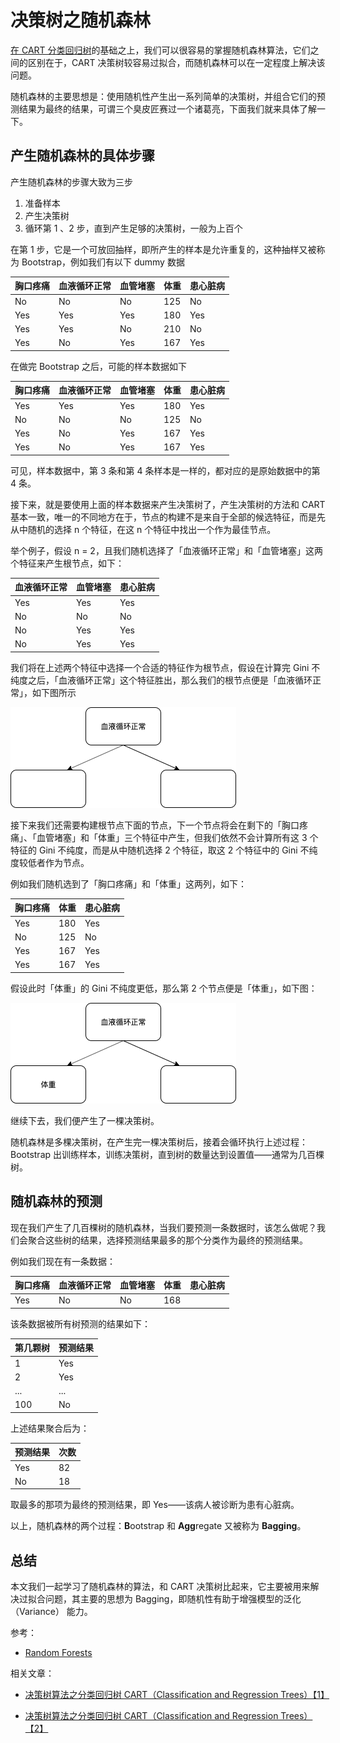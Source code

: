 # 决策树之随机森林

[在 CART 分类回归树](/AI/cart1.md)的基础之上，我们可以很容易的掌握随机森林算法，它们之间的区别在于，CART 决策树较容易过拟合，而随机森林可以在一定程度上解决该问题。

随机森林的主要思想是：使用随机性产生出一系列简单的决策树，并组合它们的预测结果为最终的结果，可谓三个臭皮匠赛过一个诸葛亮，下面我们就来具体了解一下。

## 产生随机森林的具体步骤

产生随机森林的步骤大致为三步

1. 准备样本
2. 产生决策树
3. 循环第 1 、2 步，直到产生足够的决策树，一般为上百个

在第 1 步，它是一个可放回抽样，即所产生的样本是允许重复的，这种抽样又被称为 Bootstrap，例如我们有以下 dummy 数据

| 胸口疼痛 | 血液循环正常 | 血管堵塞 | 体重 | 患心脏病 |
| -------- | ------------ | -------- | ---- | -------- |
| No       | No           | No       | 125  | No       |
| Yes      | Yes          | Yes      | 180  | Yes      |
| Yes      | Yes          | No       | 210  | No       |
| Yes      | No           | Yes      | 167  | Yes      |

在做完 Bootstrap 之后，可能的样本数据如下

| 胸口疼痛 | 血液循环正常 | 血管堵塞 | 体重 | 患心脏病 |
| -------- | ------------ | -------- | ---- | -------- |
| Yes      | Yes          | Yes      | 180  | Yes      |
| No       | No           | No       | 125  | No       |
| Yes      | No           | Yes      | 167  | Yes      |
| Yes      | No           | Yes      | 167  | Yes      |

可见，样本数据中，第 3 条和第 4 条样本是一样的，都对应的是原始数据中的第 4 条。

接下来，就是要使用上面的样本数据来产生决策树了，产生决策树的方法和 CART 基本一致，唯一的不同地方在于，节点的构建不是来自于全部的候选特征，而是先从中随机的选择 n 个特征，在这 n 个特征中找出一个作为最佳节点。

举个例子，假设 n = 2，且我们随机选择了「血液循环正常」和「血管堵塞」这两个特征来产生根节点，如下：

| 血液循环正常 | 血管堵塞 | 患心脏病 |
| ------------ | -------- | -------- |
| Yes          | Yes      | Yes      |
| No           | No       | No       |
| No           | Yes      | Yes      |
| No           | Yes      | Yes      |

我们将在上述两个特征中选择一个合适的特征作为根节点，假设在计算完 Gini 不纯度之后，「血液循环正常」这个特征胜出，那么我们的根节点便是「血液循环正常」，如下图所示

![rf_root](https://github.com/jieniu/articles/blob/master/docs/.vuepress/public/rf_root.png?raw=true)

接下来我们还需要构建根节点下面的节点，下一个节点将会在剩下的「胸口疼痛」、「血管堵塞」和「体重」三个特征中产生，但我们依然不会计算所有这 3 个特征的 Gini 不纯度，而是从中随机选择 2 个特征，取这 2 个特征中的 Gini 不纯度较低者作为节点。

例如我们随机选到了「胸口疼痛」和「体重」这两列，如下：

| 胸口疼痛 | 体重 | 患心脏病 |
| -------- | ---- | -------- |
| Yes      | 180  | Yes      |
| No       | 125  | No       |
| Yes      | 167  | Yes      |
| Yes      | 167  | Yes      |

假设此时「体重」的 Gini 不纯度更低，那么第 2 个节点便是「体重」，如下图：

![rf_node](https://github.com/jieniu/articles/blob/master/docs/.vuepress/public/rf_node.png?raw=true)

继续下去，我们便产生了一棵决策树。

随机森林是多棵决策树，在产生完一棵决策树后，接着会循环执行上述过程：Bootstrap 出训练样本，训练决策树，直到树的数量达到设置值——通常为几百棵树。

## 随机森林的预测

现在我们产生了几百棵树的随机森林，当我们要预测一条数据时，该怎么做呢？我们会聚合这些树的结果，选择预测结果最多的那个分类作为最终的预测结果。

例如我们现在有一条数据：

| 胸口疼痛 | 血液循环正常 | 血管堵塞 | 体重 | 患心脏病 |
| -------- | ------------ | -------- | ---- | -------- |
| Yes      | No           | No       | 168  |          |

该条数据被所有树预测的结果如下：

| 第几颗树 | 预测结果 |
| -------- | -------- |
| 1        | Yes      |
| 2        | Yes      |
| ...      | ...      |
| 100      | No       |

上述结果聚合后为：

| 预测结果 | 次数 |
| -------- | ---- |
| Yes      | 82   |
| No       | 18   |

取最多的那项为最终的预测结果，即 Yes——该病人被诊断为患有心脏病。

以上，随机森林的两个过程：**B**ootstrap 和 **Agg**regate 又被称为 **Bagging**。

## 总结

本文我们一起学习了随机森林的算法，和 CART 决策树比起来，它主要被用来解决过拟合问题，其主要的思想为 Bagging，即随机性有助于增强模型的泛化（Variance） 能力。



参考：

* [Random Forests](https://www.youtube.com/watch?v=6EXPYzbfLCE&list=PLblh5JKOoLUICTaGLRoHQDuF_7q2GfuJF&index=39)



相关文章：

* [决策树算法之分类回归树 CART（Classification and Regression Trees）【1】](/AI/cart1.md)

* [决策树算法之分类回归树 CART（Classification and Regression Trees）【2】](/AI/cart2.md)



